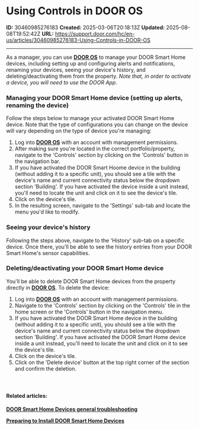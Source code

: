# Using Controls in DOOR OS

**ID:** 30460985276183
**Created:** 2025-03-06T20:18:13Z
**Updated:** 2025-08-08T19:52:42Z
**URL:** https://support.door.com/hc/en-us/articles/30460985276183-Using-Controls-in-DOOR-OS

---

<p>As a manager, you can use <span class="wysiwyg-underline"><strong><a href="https://app.door.com">DOOR OS</a></strong></span> to manage your DOOR Smart Home devices, including setting up and configuring alerts and notifications, renaming your devices, seeing your device's history, and deleting/deactivating them from the property. <em>Note that, in order to activate a device, you will need to use the DOOR App</em>.</p>
<h3 id="h_01JNPG5EWZEDK0B5BFSMHZBP8T">Managing your DOOR Smart Home device (setting up alerts, renaming the device)</h3>
<p>Follow the steps below to manage your activated DOOR Smart Home device. Note that the type of configurations you can change on the device will vary depending on the type of device you're managing:</p>
<ol>
<li>Log into <span class="wysiwyg-underline"><strong><a href="https://app.door.com">DOOR OS</a></strong></span> with an account with management permissions.</li>
<li>After making sure you're located in the correct portfolio/property, navigate to the 'Controls' section by clicking on the 'Controls' button in the navigation bar.</li>
<li>If you have activated the DOOR Smart Hoome device in the building (without adding it to a specific unit), you should see a tile with the device's name and current connectivity status below the dropdown section 'Building'. If you have activated the device inside a unit instead, you'll need to locate the unit and click on it to see the device's tile.</li>
<li>Click on the device's tile.</li>
<li>In the resulting screen, navigate to the 'Settings' sub-tab and locate the menu you'd like to modify.</li>
</ol>
<h3 id="h_01JNPGQNX32MXSDD9W47B9NEHW">Seeing your device's history</h3>
<p>Following the steps above, navigate to the 'History' sub-tab on a specific device. Once there, you'll be able to see the history entries from your DOOR Smart Home's sensor capabilities.</p>
<h3 id="h_01JNPHR8X75R3CKSD5W10PSSYZ">Deleting/deactivating your DOOR Smart Home device</h3>
<p>You'll be able to delete DOOR Smart Home devices from the property directly in <span class="wysiwyg-underline"><strong><a href="https://app.door.com">DOOR OS</a></strong></span>. To delete the device:</p>
<ol>
<li>Log into <span class="wysiwyg-underline"><strong><a href="https://app.door.com">DOOR OS</a></strong></span> with an account with management permissions.</li>
<li>Navigate to the 'Controls' section by clicking on the 'Controls' tile in the home screen or the 'Controls' button in the navigation menu.</li>
<li>If you have activated the DOOR Smart Home device in the building (without adding it to a specific unit), you should see a tile with the device's name and current connectivity status below the dropdown section 'Building'. If you have activated the DOOR Smart Home device inside a unit instead, you'll need to locate the unit and click on it to see the device's tile.</li>
<li>Click on the device's tile.</li>
<li>Click on the 'Delete device' button at the top right corner of the section and confirm the deletion.</li>
</ol>
<h4 id="h_01JPR1T1SE84DPC1FSM89EHFVB"> </h4>
<h4 id="h_01JNPKN9SNKQE1MY4ASESW0CCQ"><strong>Related articles:</strong></h4>
<p><strong><span class="wysiwyg-underline"><a href="https://support.door.com/hc/en-us/articles/29722756513687-Door-Smart-Home-Devices-basic-troubleshooting">DOOR Smart Home Devices general troubleshooting</a></span></strong></p>
<p><strong><span class="wysiwyg-underline"><a href="https://latchaccess.zendesk.com/knowledge/editor/01JYSHEF57NDG8DAWQY1HYEMF1/en-us?brand_id=23348353823255">Preparing to Install DOOR Smart Home Devices</a></span><br></strong></p>
